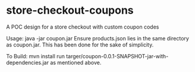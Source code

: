 # store-checkout-coupons
A POC design for a store checkout with custom coupon codes

Usage:
java -jar coupon.jar
Ensure products.json lies in the same directory as coupon.jar. This has been done for the sake of simplicity.

To Build:
mvn install
run targer/coupon-0.0.1-SNAPSHOT-jar-with-dependencies.jar as mentioned above.
